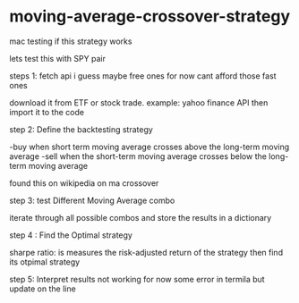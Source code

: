 # moving-average-crossover-strategy
mac testing if this strategy works

lets test this with SPY pair 

steps 1: fetch api i guess maybe free ones for now cant afford those fast ones

download it from ETF or stock trade.
example: yahoo finance API
then import it to the code

step 2:  Define the backtesting strategy

-buy when short term moving average crosses above the long-term moving average
-sell when the short-term moving average crosses below the long-term moving average

found this on wikipedia on ma crossover 

step 3: test Different Moving Average combo

iterate through all possible combos and store the results in a dictionary 

step 4 : Find the Optimal strategy

sharpe ratio: is measures the risk-adjusted return of the strategy then find its otpimal strategy

step 5: Interpret results
not working for now some error in termila but 
update on the line

